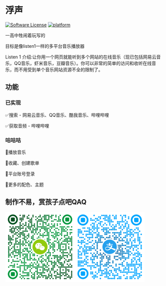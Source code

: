 # 浮声

[![Software License](https://img.shields.io/badge/license-MIT-brightgreen.svg)](LICENSE)
[![platform](https://img.shields.io/badge/python-3.10-green.svg)]()

一高中牲闹着玩写的

目标是像listen1一样的多平台音乐播放器

Listen 1 介绍:让你用一个网页就能听到多个网站的在线音乐（现已包括网易云音乐，QQ音乐，虾米音乐，豆瓣音乐）。你可以非常的简单的访问和收听在线音乐，而不用受到单个音乐网站资源不全的限制了。

## 功能

### 已实现

✅搜索 - 网易云音乐、QQ音乐、酷我音乐、哔哩哔哩

✅获取音频 - 哔哩哔哩

### 咕咕咕

🔲播放音乐

🔲收藏、创建歌单

🔲平台账号登录

🔲更多的配色、主题

## 制作不易，赏孩子点吧QAQ

<img src=".\web\res\WeChatPay.png" alt="WeChatPay" style="zoom: 50%;" /><img src=".\web\res\Alipay.png" alt="Alipay" style="zoom:50%;" />